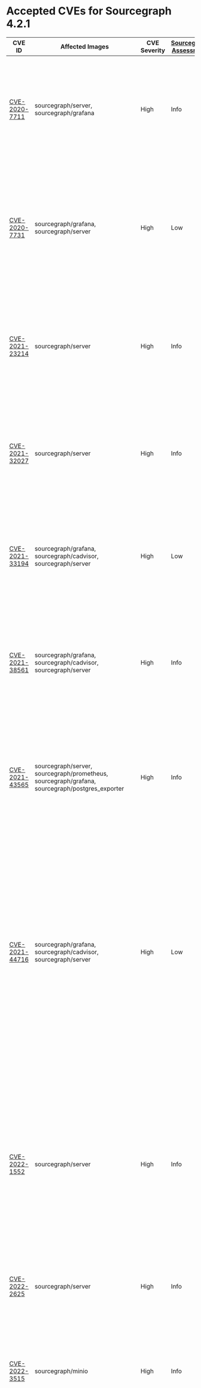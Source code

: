 # Accepted CVEs for Sourcegraph 4.2.1

| CVE ID                                                                                    | Affected Images                                                                                                                                                                                                                                                                                                                | CVE Severity | [Sourcegraph Assessment](../../../engineering/dev/policies/vulnerability-management-policy.md#severity-levels) | Details                                                                                                                                                                                                                                                                                                                                                                                                  |
| ----------------------------------------------------------------------------------------- | ------------------------------------------------------------------------------------------------------------------------------------------------------------------------------------------------------------------------------------------------------------------------------------------------------------------------------ | ------------ | -------------------------------------------------------------------------------------------------------------- | -------------------------------------------------------------------------------------------------------------------------------------------------------------------------------------------------------------------------------------------------------------------------------------------------------------------------------------------------------------------------------------------------------- |
| [CVE-2020-7711](https://github.com/advisories/GHSA-mqqv-chpx-vq25)                        | sourcegraph/server, sourcegraph/grafana                                                                                                                                                                                                                                                                                        | High         | Info                                                                                                           | This report is a false positive reported by some scanners – the version of the library used by Sourcegraph and its dependencies is not affected by this issue.                                                                                                                                                                                                                                           |
| [CVE-2020-7731](https://github.com/advisories/GHSA-gq5r-cc4w-g8xf)                        | sourcegraph/grafana, sourcegraph/server                                                                                                                                                                                                                                                                                        | High         | Low                                                                                                            | This is a denial of service vulnerability that can affect Sourcegraph instances where SAML2 is configured as an authProvider. The availability impact of exploitation would be limited.                                                                                                                                                                                                                  |
| [CVE-2021-23214](https://github.com/advisories/GHSA-467w-rrqc-395f)                       | sourcegraph/server                                                                                                                                                                                                                                                                                                             | High         | Info                                                                                                           | Some vulnerability scanners fingerprint this image as containing PostgreSQL 12.9, while the image actually contains 12.10. This finding is a false positive.                                                                                                                                                                                                                                             |
| [CVE-2021-32027](https://github.com/advisories/GHSA-8rj6-p58w-wpr2)                       | sourcegraph/server                                                                                                                                                                                                                                                                                                             | High         | Info                                                                                                           | Some vulnerability scanners fingerprint this image as containing PostgreSQL 12.7, while the image actually contains 12.10. This finding is a false positive.                                                                                                                                                                                                                                             |
| [CVE-2021-33194](https://nvd.nist.gov/vuln/detail/CVE-2021-33194)                         | sourcegraph/grafana, sourcegraph/cadvisor, sourcegraph/server                                                                                                                                                                                                                                                                  | High         | Low                                                                                                            | The CVE affects HTML parsers, specifically the `ParseFragment` function. The affected dependencies don't [use the function](https://sourcegraph.com/search?q=context:global+repo:google/cadvisor%7Cgrafana/grafana%24+ParseFragment&patternType=lucky) nor [import the library](https://sourcegraph.com/search?q=context:global+repo:google/cadvisor%7Cgrafana/grafana%24+x/net/html&patternType=lucky). |
| [CVE-2021-38561](https://access.redhat.com/security/cve/CVE-2021-38561)                   | sourcegraph/grafana, sourcegraph/cadvisor, sourcegraph/server                                                                                                                                                                                                                                                                  | High         | Info                                                                                                           | The CVE affects application parsing language tag using the affected library. [Neither of the Sourcegraph dependencies use `x/text` to parse arbitrary language tags](https://sourcegraph.com/search?q=context:global+repo:google/cadvisor%7Cgrafana/grafana%24+x/text&patternType=literal).                                                                                                              |
| [CVE-2021-43565](https://github.com/advisories/GHSA-gwc9-m7rh-j2ww)                       | sourcegraph/server, sourcegraph/prometheus, sourcegraph/grafana, sourcegraph/postgres_exporter                                                                                                                                                                                                                                 | High         | Info                                                                                                           | This vulnerability is reported in dependencies included by Sourcegraph. Sourcegraph itself doesn't use the vulnerable functionality, and is therefore not affected by the issue.                                                                                                                                                                                                                         |
| [CVE-2021-44716](https://nvd.nist.gov/vuln/detail/CVE-2021-44716)                         | sourcegraph/grafana, sourcegraph/cadvisor, sourcegraph/server                                                                                                                                                                                                                                                                  | High         | Low                                                                                                            | In certain conditions, the monitoring functionality packaged with Sourcegraph (Grafana and cAdvisor) could be rendered temporarily inoperable via specially crafted HTTP/2 requests. Exploiting this vulnerability requires administrator-level access, and does not affect the core Sourcegraph functionality. Sourcegraph does not consider this issue a viable security threat to the product.        |
| [CVE-2022-1552](https://www.postgresql.org/support/security/CVE-2022-1552/)               | sourcegraph/server                                                                                                                                                                                                                                                                                                             | High         | Info                                                                                                           | The vulnerability affects Postgres servers with multiple users where one user can bypass authorization controls and execute commands under a superuser identity. Sourcegraph runs Postgres with only the sg user, making the application not affected by this vulnerability.                                                                                                                             |
| [CVE-2022-2625](https://nvd.nist.gov/vuln/detail/CVE-2022-2625)                           | sourcegraph/server                                                                                                                                                                                                                                                                                                             | High         | Info                                                                                                           | Sourcegraph's default permissions model means it is not vulnerable to this issue.                                                                                                                                                                                                                                                                                                                        |
| [CVE-2022-3515](https://access.redhat.com/security/cve/CVE-2022-3515)                     | sourcegraph/minio                                                                                                                                                                                                                                                                                                              | High         | Info                                                                                                           | The affected package libksba as a dependency of GnuPG for parsing ASN.1 structures. Sourcegraph is not affected by this vulnerability as GnuPG is not invoked with untrusted inputs.                                                                                                                                                                                                                     |
| [CVE-2022-21698](https://nvd.nist.gov/vuln/detail/CVE-2022-21698)                         | sourcegraph/cadvisor, sourcegraph/grafana, sourcegraph/postgres_exporter, sourcegraph/server                                                                                                                                                                                                                                   | High         | Low                                                                                                            | The vulnerability affects several third party images shipped with Sourcegraph. However, it doesn't affect Sourcegraph services dirtectly and the third party services are not exposed via HTTP. Sourcegraph is not vulnerable to this vulnerability.                                                                                                                                                     |
| [CVE-2022-24975](https://github.com/advisories/GHSA-wx8f-p63x-543f)                       | sourcegraph/gitserver                                                                                                                                                                                                                                                                                                          | High         | Info                                                                                                           | Sourcegraph does not use Git in a manner that would make it susceptible to the reported CVE.                                                                                                                                                                                                                                                                                                             |
| [CVE-2022-27191](https://nvd.nist.gov/vuln/detail/CVE-2022-27191)                         | caddy, sourcegraph/grafana, sourcegraph/prometheus, sourcegraph/server, sourcegraph/postgres_exporter, sourcegraph/node-exporter                                                                                                                                                                                               | High         | Info                                                                                                           | This vulnerability impacts SSH servers using the affected dependency. None of the affected images have ssh servers, much less using the dependency. Sourcegraph is not affected by this issue.                                                                                                                                                                                                           |
| [CVE-2022-27664](https://github.com/advisories/GHSA-69cg-p879-7622)                       | sourcegraph/cadvisor, sourcegraph/prometheus, sourcegraph/grafana, sourcegraph/jaeger-all-in-one, sourcegraph/minio, sourcegraph/indexed-searcher, sourcegraph/server, caddy, sourcegraph/jaeger-agent, sourcegraph/search-indexer, sourcegraph/postgres_exporter, sourcegraph/node-exporter                                   | High         | Low                                                                                                            | This is a denial of service vulnerability that could affect the availability of Sourcegraph services in specific situations. As Sourcegraph is run as an internal service, our assessment of the severity of this issue is Low.                                                                                                                                                                          |
| [CVE-2022-28931](https://github.com/advisories/GHSA-h8c3-8522-vxc6)                       | sourcegraph/prometheus                                                                                                                                                                                                                                                                                                         | Critical     | Info                                                                                                           | There is no route to exploitation of this vulnerability via the Sourcegraph application.                                                                                                                                                                                                                                                                                                                 |
| [CVE-2022-35737](https://github.com/advisories/GHSA-jw36-hf63-69r9)                       | sourcegraph/gitserver, sourcegraph/searcher                                                                                                                                                                                                                                                                                    | High         | Info                                                                                                           | There is no route to exploitation of this vulnerability via the Sourcegraph application.                                                                                                                                                                                                                                                                                                                 |
| [CVE-2022-37315](https://nvd.nist.gov/vuln/detail/CVE-2022-37315)                         | sourcegraph/frontend, sourcegraph/gitserver, sourcegraph/migrator, sourcegraph/precise-code-intel-worker, sourcegraph/repo-updater, sourcegraph/searcher, sourcegraph/server, sourcegraph/sg, sourcegraph/symbols, sourcegraph/worker                                                                                          | High         | Info                                                                                                           | This issue does not affect our GraphQL API. Users are only allowed to fully control GraphQL requests through the API console, which [properly sanitizes the queries](https://sourcegraph.sourcegraph.com/github.com/sourcegraph/sourcegraph/-/blob/cmd/frontend/graphqlbackend/rate_limit.go?L54:34).                                                                                                    |
| [CVE-2022-40674](https://github.com/advisories/GHSA-2vq2-xc55-3j5m)                       | sourcegraph/cadvisor, sourcegraph/search-indexer                                                                                                                                                                                                                                                                               | High         | Info                                                                                                           | This vulnerability affects a dependency of cAdvisor. cAdvisor itself does not use the vulnerable functionality, and is therefore not affected by the issue. It also affects our search-indexer image but Zoekt does not parse XML thus not being vulnerable to the issue.                                                                                                                                |
| [CVE-2022-32149](https://access.redhat.com/security/cve/CVE-2022-32149)                   | sourcegraph/server, sourcegraph/jaeger-all-in-one, caddy, sourcegraph/indexed-searcher, sourcegraph/cadvisor, sourcegraph/grafana, sourcegraph/minio, sourcegraph/prometheus, sourcegraph/search-indexer, sourcegraph/jaeger-agent, sourcegraph/postgres_exporter, sourcegraph/node-exporter                                   | High         | Low                                                                                                            | This affects `x/text` and is fixed in our frontend image. The other images this issue is present in, are not affected as there's no way for an actor to send arbitrary language headers.                                                                                                                                                                                                                 |
| [CVE-2022-40151](https://github.com/advisories/GHSA-3mq5-fq9h-gj7j)                       | sourcegraph/server                                                                                                                                                                                                                                                                                                             | High         | Info                                                                                                           | Sourcegraph does not use the functionality affected by this vulnerability.                                                                                                                                                                                                                                                                                                                               |
| [CVE-2022-40152](https://github.com/advisories/GHSA-3f7h-mf4q-vrm4)                       | sourcegraph/server                                                                                                                                                                                                                                                                                                             | High         | Info                                                                                                           | Sourcegraph does not use the functionality affected by this vulnerability.                                                                                                                                                                                                                                                                                                                               |
| [CVE-2022-41912](https://github.com/crewjam/saml/security/advisories/GHSA-j2jp-wvqg-wc2g) | sourcegraph/grafana, sourcegraph/server                                                                                                                                                                                                                                                                                        | Critical     | Info                                                                                                           | Sourcegraph does not use the functionality affected by this vulnerability.                                                                                                                                                                                                                                                                                                                               |
| [CVE-2022-42003](https://github.com/advisories/GHSA-jjjh-jjxp-wpff)                       | sourcegraph/server                                                                                                                                                                                                                                                                                                             | High         | Info                                                                                                           | Sourcegraph does not use the functionality affected by this vulnerability.                                                                                                                                                                                                                                                                                                                               |
| [CVE-2022-42004](https://github.com/advisories/GHSA-rgv9-q543-rqg4)                       | sourcegraph/server                                                                                                                                                                                                                                                                                                             | High         | Info                                                                                                           | Sourcegraph does not use the functionality affected by this vulnerability.                                                                                                                                                                                                                                                                                                                               |
| [CVE-2022-42898](https://access.redhat.com/security/cve/cve-2022-42898)                   | sourcegraph/minio                                                                                                                                                                                                                                                                                                              | Medium       | Info                                                                                                           | Neither Sourcegraph nor its bundled dependencies use the vulnerable Kerberos functionality reported in this CVE.                                                                                                                                                                                                                                                                                         |
| [CVE-2022-42915](https://github.com/advisories/GHSA-98w6-hw73-ph8m)                       | sourcegraph/symbols, sourcegraph/github-proxy, sourcegraph/postgres_exporter, sourcegraph/repo-updater, sourcegraph/frontend, sourcegraph/server, sourcegraph/syntax-highlighter, sourcegraph/migrator, sourcegraph/searcher, sourcegraph/sg, sourcegraph/precise-code-intel-worker, sourcegraph/worker, sourcegraph/gitserver | Critical     | Info                                                                                                           | There is no viable route to exploitation of this issue from the Sourcegraph application                                                                                                                                                                                                                                                                                                                  |
| [CVE-2022-42916](https://github.com/advisories/GHSA-6295-5j29-3cc8)                       | sourcegraph/symbols, sourcegraph/github-proxy, sourcegraph/postgres_exporter, sourcegraph/repo-updater, sourcegraph/frontend, sourcegraph/server, sourcegraph/syntax-highlighter, sourcegraph/migrator, sourcegraph/searcher, sourcegraph/sg, sourcegraph/precise-code-intel-worker, sourcegraph/worker, sourcegraph/gitserver | High         | Info                                                                                                           | There is no viable route to exploitation of this issue from the Sourcegraph application                                                                                                                                                                                                                                                                                                                  |
| [CVE-2022-43680](https://github.com/advisories/GHSA-4hjv-8mmr-jxwv)                       | sourcegraph/search-indexer, sourcegraph/cadvisor                                                                                                                                                                                                                                                                               | High         | Info                                                                                                           | Neither Sourcegraph nor its bundled dependencies use the vulnerable functionality reported in this CVE.                                                                                                                                                                                                                                                                                                  |
| [CVE-2022-46146](https://github.com/advisories/GHSA-7rg2-cxvp-9p7p)                       | sourcegraph/node-exporter, sourcegraph/prometheus_exporter, sourcegraph/prometheus, sourcegraph/server, sourcegraph/postgres_exporter                                                                                                                                                                                          | High         | Low                                                                                                            | Sourcegraph's deployment model significantly reduces the risk of this vulnerability resulting in information leakage.                                                                                                                                                                                                                                                                                    |
